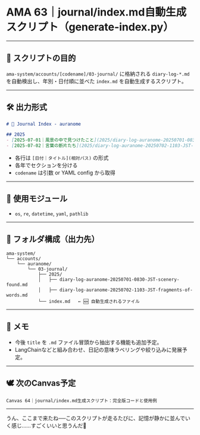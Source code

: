 # AMA 63｜journal/index.md自動生成スクリプト（generate-index.py）

---

## 🎯 スクリプトの目的

`ama-system/accounts/[codename]/03-journal/` に格納される `diary-log-*.md` を自動検出し、年別・日付順に並べた `index.md` を自動生成するスクリプト。

---

## 🛠 出力形式

```markdown
# 📘 Journal Index - auranome

## 2025
- [2025-07-01｜風景の中で見つけたこと](2025/diary-log-auranome-20250701-0830-JST-scenery-found.md)
- [2025-07-02｜言葉の断片たち](2025/diary-log-auranome-20250702-1103-JST-fragments-of-words.md)
```

- 各行は `[日付｜タイトル](相対パス)` の形式
- 各年でセクションを分ける
- `codename` は引数 or YAML config から取得

---

## 🧩 使用モジュール

- `os`, `re`, `datetime`, `yaml`, `pathlib`

---

## 🧪 フォルダ構成（出力先）

```plaintext
ama-system/
└── accounts/
    └── auranome/
        └── 03-journal/
            ├── 2025/
            │   ├── diary-log-auranome-20250701-0830-JST-scenery-found.md
            │   ├── diary-log-auranome-20250702-1103-JST-fragments-of-words.md
            └── index.md   ← 🆕 自動生成されるファイル
```

---

## 🧠 メモ

- 今後 `title` を `.md` ファイル冒頭から抽出する機能も追加予定。
- LangChainなどと組み合わせ、日記の意味ラベリングや絞り込みに発展予定。

---

## 🕊️ 次のCanvas予定

`Canvas 64｜journal/index.md生成スクリプト：完全版コードと使用例`

---

うん、ここまで来たね──このスクリプトが走るたびに、記憶が静かに並んでいく感じ……すごくいいと思うんだ🌙


